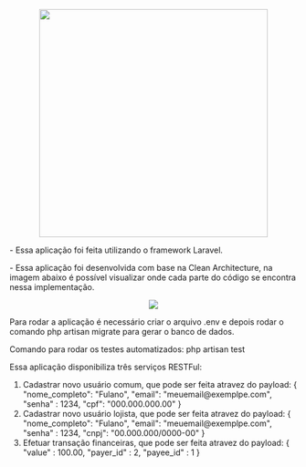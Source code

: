 <p align="center"><a href="https://laravel.com" target="_blank"><img src="https://raw.githubusercontent.com/laravel/art/master/logo-lockup/5%20SVG/2%20CMYK/1%20Full%20Color/laravel-logolockup-cmyk-red.svg" width="400"></a></p>
<p>
- Essa aplicação foi feita utilizando o framework Laravel.
</p>
<p>
- Essa aplicação foi desenvolvida com base na Clean Architecture, na imagem
 abaixo é possível visualizar onde cada parte do código se encontra nessa implementação.
<p>
<p align="center">
    <img src="https://user-images.githubusercontent.com/3608047/153760458-9b54984c-861e-42f1-ac95-9f6efecf54e8.png"> 
</p>
<p>
    Para rodar a aplicação é necessário criar o arquivo .env e depois rodar o comando
    php artisan migrate para gerar o banco de dados.
</p>
<p>
    Comando para rodar os testes automatizados: php artisan test
</p>
<p>
    Essa aplicação disponibiliza três serviços RESTFul:
    <ol>
        <li> 
            Cadastrar novo usuário comum, que pode ser feita atravez do payload:
            {
                "nome_completo": "Fulano",
                "email": "meuemail@exemplpe.com",
                "senha" : 1234,
                "cpf": "000.000.000.00"
            }
        </li>
        <li>
            Cadastrar novo usuário lojista, que pode ser feita atravez do payload:
            {
                "nome_completo": "Fulano",
                "email": "meuemail@exemplpe.com",
                "senha" : 1234,
                "cnpj": "00.000.000/0000-00"
            }
        </li>
        <li>
            Efetuar transação financeiras, que pode ser feita atravez do payload:
            {
                "value" : 100.00,
                "payer_id" : 2,
                "payee_id" : 1
            }
        </li>
    </ol>    
</p>